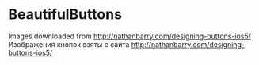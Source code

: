 BeautifulButtons
================

Images downloaded from http://nathanbarry.com/designing-buttons-ios5/
Изображения кнопок взяты с сайта http://nathanbarry.com/designing-buttons-ios5/
